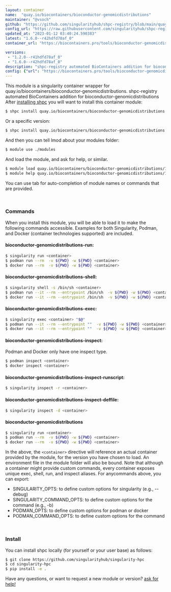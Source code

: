 ```yaml
---
layout: container
name:  "quay.io/biocontainers/bioconductor-genomicdistributions"
maintainer: "@vsoch"
github: "https://github.com/singularityhub/shpc-registry/blob/main/quay.io/biocontainers/bioconductor-genomicdistributions/container.yaml"
config_url: "https://raw.githubusercontent.com/singularityhub/shpc-registry/main/quay.io/biocontainers/bioconductor-genomicdistributions/container.yaml"
updated_at: "2023-01-12 03:40:24.590383"
latest: "1.6.0--r42hdfd78af_0"
container_url: "https://biocontainers.pro/tools/bioconductor-genomicdistributions"

versions:
 - "1.2.0--r41hdfd78af_0"
 - "1.6.0--r42hdfd78af_0"
description: "shpc-registry automated BioContainers addition for bioconductor-genomicdistributions"
config: {"url": "https://biocontainers.pro/tools/bioconductor-genomicdistributions", "maintainer": "@vsoch", "description": "shpc-registry automated BioContainers addition for bioconductor-genomicdistributions", "latest": {"1.6.0--r42hdfd78af_0": "sha256:7a64e12c3df06744f0b679dee81d59da27d90711b44fe81d7032553c5bf0e0d9"}, "tags": {"1.2.0--r41hdfd78af_0": "sha256:a9819edc4aa607acccfce4aec2119d0690084be80ced74224656b5e7227612e3", "1.6.0--r42hdfd78af_0": "sha256:7a64e12c3df06744f0b679dee81d59da27d90711b44fe81d7032553c5bf0e0d9"}, "docker": "quay.io/biocontainers/bioconductor-genomicdistributions"}
---
```


This module is a singularity container wrapper for quay.io/biocontainers/bioconductor-genomicdistributions.
shpc-registry automated BioContainers addition for bioconductor-genomicdistributions
After [installing shpc](#install) you will want to install this container module:


```bash
$ shpc install quay.io/biocontainers/bioconductor-genomicdistributions
```

Or a specific version:

```bash
$ shpc install quay.io/biocontainers/bioconductor-genomicdistributions:1.6.0--r42hdfd78af_0
```

And then you can tell lmod about your modules folder:

```bash
$ module use ./modules
```

And load the module, and ask for help, or similar.

```bash
$ module load quay.io/biocontainers/bioconductor-genomicdistributions/1.6.0--r42hdfd78af_0
$ module help quay.io/biocontainers/bioconductor-genomicdistributions/1.6.0--r42hdfd78af_0
```

You can use tab for auto-completion of module names or commands that are provided.

<br>

### Commands

When you install this module, you will be able to load it to make the following commands accessible.
Examples for both Singularity, Podman, and Docker (container technologies supported) are included.

#### bioconductor-genomicdistributions-run:

```bash
$ singularity run <container>
$ podman run --rm  -v ${PWD} -w ${PWD} <container>
$ docker run --rm  -v ${PWD} -w ${PWD} <container>
```

#### bioconductor-genomicdistributions-shell:

```bash
$ singularity shell -s /bin/sh <container>
$ podman run --it --rm --entrypoint /bin/sh  -v ${PWD} -w ${PWD} <container>
$ docker run --it --rm --entrypoint /bin/sh  -v ${PWD} -w ${PWD} <container>
```

#### bioconductor-genomicdistributions-exec:

```bash
$ singularity exec <container> "$@"
$ podman run --it --rm --entrypoint ""  -v ${PWD} -w ${PWD} <container> "$@"
$ docker run --it --rm --entrypoint ""  -v ${PWD} -w ${PWD} <container> "$@"
```

#### bioconductor-genomicdistributions-inspect:

Podman and Docker only have one inspect type.

```bash
$ podman inspect <container>
$ docker inspect <container>
```

#### bioconductor-genomicdistributions-inspect-runscript:

```bash
$ singularity inspect -r <container>
```

#### bioconductor-genomicdistributions-inspect-deffile:

```bash
$ singularity inspect -d <container>
```



#### bioconductor-genomicdistributions

```bash
$ singularity run <container>
$ podman run --rm  -v ${PWD} -w ${PWD} <container>
$ docker run --rm  -v ${PWD} -w ${PWD} <container>
```


In the above, the `<container>` directive will reference an actual container provided
by the module, for the version you have chosen to load. An environment file in the
module folder will also be bound. Note that although a container
might provide custom commands, every container exposes unique exec, shell, run, and
inspect aliases. For anycommands above, you can export:

 - SINGULARITY_OPTS: to define custom options for singularity (e.g., --debug)
 - SINGULARITY_COMMAND_OPTS: to define custom options for the command (e.g., -b)
 - PODMAN_OPTS: to define custom options for podman or docker
 - PODMAN_COMMAND_OPTS: to define custom options for the command

<br>

### Install

You can install shpc locally (for yourself or your user base) as follows:

```bash
$ git clone https://github.com/singularityhub/singularity-hpc
$ cd singularity-hpc
$ pip install -e .
```

Have any questions, or want to request a new module or version? [ask for help!](https://github.com/singularityhub/singularity-hpc/issues)